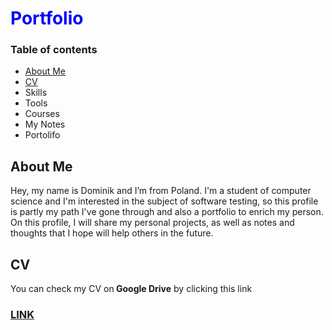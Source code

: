 <h1 style="color: blue;">Portfolio</h1>

<h3>Table of contents</h2>
<ul>
  <Li><a href="#about-me">About Me</a></Li>
  <li><a href="#cv">CV</a></li>
  <li>Skills</li>
  <li>Tools</li>
  <li>Courses</li>
  <li>My Notes</li>
  <li>Portolifo</li>
</ul>

 <h2 id="about-me">About Me</h2>
<p>Hey, my name is Dominik and I’m from Poland. I'm a student of computer science and I'm interested in the subject of software testing, so this profile is partly my path I've gone through and also a portfolio to enrich my person. On this profile, I will share my personal projects, as well as notes and thoughts that I hope will help others in the future.
</p>

<h2 id="cv">CV</h2>
<p>You can check my CV on<strong> Google Drive</strong> by clicking this link</p> 
<h3> <a href="[https://www.przykład.com](https://drive.google.com/file/d/1uBc8flJ_DA3YFnsPuQyaTBar1y081k4a/view?usp=sharing)">LINK</a>
</h3>
